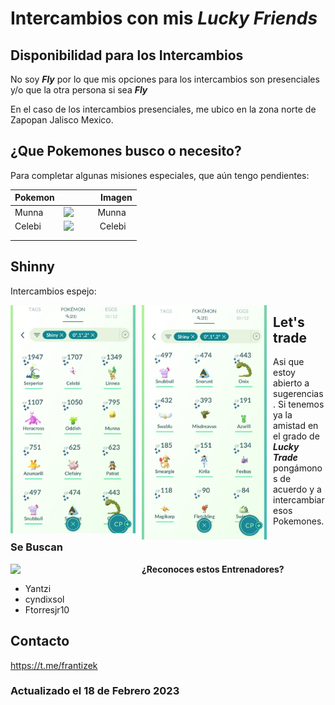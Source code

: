 # Intercambios con mis ___Lucky Friends___

## Disponibilidad para los Intercambios

No soy ___Fly___ por lo que mis opciones para los intercambios son presenciales y/o que la otra persona si sea ___Fly___

En el caso de los intercambios presenciales, me ubico en la zona norte de Zapopan Jalisco Mexico.

## ¿Que Pokemones busco o necesito?

Para completar algunas misiones especiales, que aún tengo pendientes:

| Pokemon  | Imagen                                                                                                                                          |
| -------- | -------------------------------------------------------------------------------------------------------------------------------------------------:|
| Munna | <img src="https://www.serebii.net/Shiny/SWSH/517.png" alt="Munna" style="float: left; margin-right: 10px;" width="100" /> |
| Celebi | <img src="https://www.serebii.net/Shiny/SWSH/251.png" alt="Celebi" style="float: left; margin-right: 10px;" width="100" /> |
|  |  |
|  |  |


## Shinny

Intercambios espejo:

<img src="https://github.com/frantizek/frantizek/blob/main/templates/PokemonGo/images/1676752600575.jpg?raw=true" alt=" " style="float: left; margin-right: 10px;" width="200" />
<img src="https://github.com/frantizek/frantizek/blob/main/templates/PokemonGo/images/1676752600602.jpg?raw=true" alt=" " style="float: left; margin-right: 10px;" width="200" />


## Let's trade

Asi que estoy abierto a sugerencias.
Si tenemos ya la amistad en el grado de ___Lucky Trade___ pongámonos de acuerdo y a intercambiar esos Pokemones.


### Se Buscan

<img src="https://img.freepik.com/premium-vector/wanted-vintage-western-poster_176411-3.jpg?raw=true" alt=" " style="float: left; margin-right: 10px;" width="200" />

**¿Reconoces estos Entrenadores?**

- Yantzi
- cyndixsol
- Ftorresjr10



## Contacto

https://t.me/frantizek

### Actualizado el 18 de Febrero 2023 
